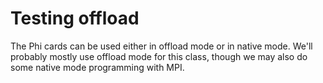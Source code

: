 # Testing offload

The Phi cards can be used either in offload mode or in native mode.
We'll probably mostly use offload mode for this class, though we may
also do some native mode programming with MPI.
